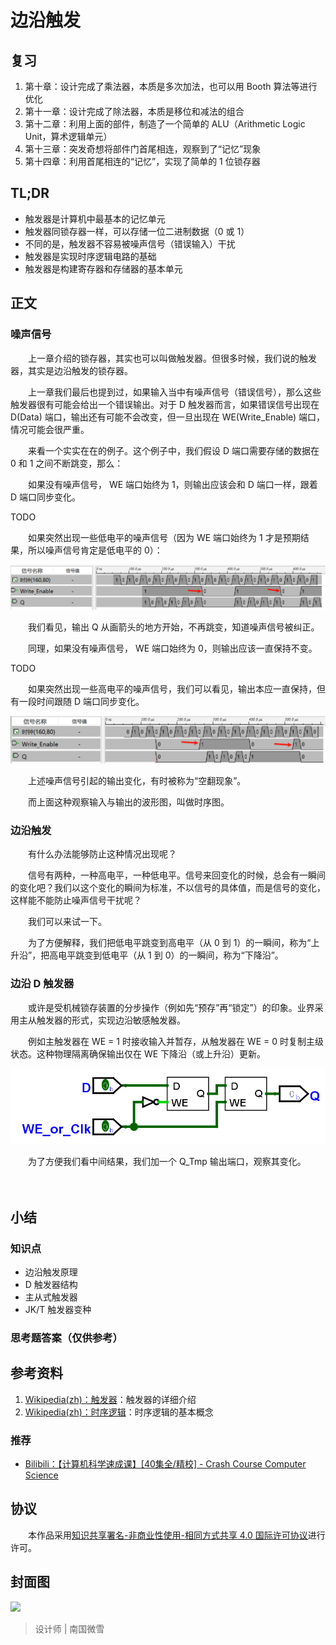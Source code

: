 # 边沿触发

## 复习

1. 第十章：设计完成了乘法器，本质是多次加法，也可以用 Booth 算法等进行优化
2. 第十一章：设计完成了除法器，本质是移位和减法的组合
3. 第十二章：利用上面的部件，制造了一个简单的 ALU（Arithmetic Logic Unit，算术逻辑单元）
4. 第十三章：突发奇想将部件门首尾相连，观察到了“记忆”现象
5. 第十四章：利用首尾相连的“记忆”，实现了简单的 1 位锁存器

## TL;DR

- 触发器是计算机中最基本的记忆单元
- 触发器同锁存器一样，可以存储一位二进制数据（0 或 1）
- 不同的是，触发器不容易被噪声信号（错误输入）干扰
- 触发器是实现时序逻辑电路的基础
- 触发器是构建寄存器和存储器的基本单元

## 正文

### 噪声信号

　　上一章介绍的锁存器，其实也可以叫做触发器。但很多时候，我们说的触发器，其实是边沿触发的锁存器。

　　上一章我们最后也提到过，如果输入当中有噪声信号（错误信号），那么这些触发器很有可能会给出一个错误输出。对于 D 触发器而言，如果错误信号出现在 D(Data) 端口，输出还有可能不会改变，但一旦出现在 WE(Write_Enable) 端口，情况可能会很严重。

　　来看一个实实在在的例子。这个例子中，我们假设 D 端口需要存储的数据在 0 和 1 之间不断跳变，那么：

　　如果没有噪声信号， WE 端口始终为 1，则输出应该会和 D 端口一样，跟着 D 端口同步变化。

TODO

　　如果突然出现一些低电平的噪声信号（因为 WE 端口始终为 1 才是预期结果，所以噪声信号肯定是低电平的 0）：

![](https://raw.githubusercontent.com/TinySnow/GithubImageHosting/main/blog/computer-science-guide/content/噪声信号为低电平.png)

　　我们看见，输出 Q 从画箭头的地方开始，不再跳变，知道噪声信号被纠正。

　　同理，如果没有噪声信号， WE 端口始终为 0，则输出应该一直保持不变。

TODO

　　如果突然出现一些高电平的噪声信号，我们可以看见，输出本应一直保持，但有一段时间跟随 D 端口同步变化。

![](https://raw.githubusercontent.com/TinySnow/GithubImageHosting/main/blog/computer-science-guide/content/噪声信号为高电平.png)

　　上述噪声信号引起的输出变化，有时被称为“空翻现象”。

　　而上面这种观察输入与输出的波形图，叫做时序图。

### 边沿触发

　　有什么办法能够防止这种情况出现呢？

　　信号有两种，一种高电平，一种低电平。信号来回变化的时候，总会有一瞬间的变化吧？我们以这个变化的瞬间为标准，不以信号的具体值，而是信号的变化，这样能不能防止噪声信号干扰呢？

　　我们可以来试一下。

　　为了方便解释，我们把低电平跳变到高电平（从 0 到 1）的一瞬间，称为“上升沿”，把高电平跳变到低电平（从 1 到 0）的一瞬间，称为“下降沿”。

### 边沿 D 触发器

　　或许是受机械锁存装置的分步操作（例如先“预存”再“锁定”）的印象。业界采用主从触发器的形式，实现边沿敏感触发器。

　　例如主触发器在 WE = 1 时接收输入并暂存，从触发器在 WE = 0 时复制主级状态。这种物理隔离确保输出仅在 WE 下降沿（或上升沿）更新。

![](https://raw.githubusercontent.com/TinySnow/GithubImageHosting/main/blog/computer-science-guide/content/上升沿敏感边沿D触发器.png)

　　为了方便我们看中间结果，我们加一个 Q_Tmp 输出端口，观察其变化。

　　


## 小结

### 知识点

- 边沿触发原理
- D 触发器结构
- 主从式触发器
- JK/T 触发器变种

### 思考题答案（仅供参考）


## 参考资料

1. [Wikipedia(zh)：触发器](https://zh.wikipedia.org/wiki/%E8%A7%A6%E5%8F%91%E5%99%A8)：触发器的详细介绍
2. [Wikipedia(zh)：时序逻辑](https://zh.wikipedia.org/wiki/%E6%97%B6%E5%BA%8F%E9%80%BB%E8%BE%91)：时序逻辑的基本概念

### 推荐

- [Bilibili：【计算机科学速成课】[40集全/精校] - Crash Course Computer Science](https://www.bilibili.com/video/av21376839?p=6)

## 协议

　　本作品采用[知识共享署名-非商业性使用-相同方式共享 4.0 国际许可协议](https://creativecommons.org/licenses/by-nc-sa/4.0/deed.zh)进行许可。

## 封面图

![](https://raw.githubusercontent.com/TinySnow/GithubImageHosting/main/blog/computer-science-guide/cover/触发器.png)

> 设计师 | 南国微雪